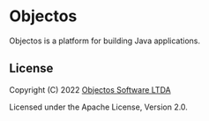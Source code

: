 # Objectos

Objectos is a platform for building Java applications.

## License

Copyright (C) 2022 [Objectos Software LTDA](https://www.objectos.com.br)

Licensed under the Apache License, Version 2.0.
